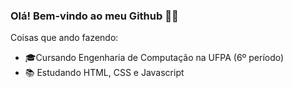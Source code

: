 ### Olá! Bem-vindo ao meu Github 👋🌱

Coisas que ando fazendo:

- 🎓Cursando Engenharia de Computação na UFPA (6º período)
- 📚 Estudando HTML, CSS e Javascript
